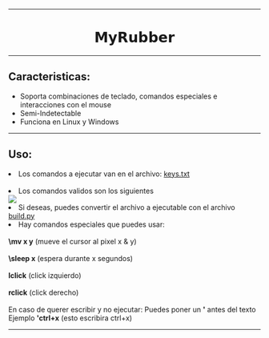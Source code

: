 <hr>
<h1 align="center">𝗠𝘆𝗥𝘂𝗯𝗯𝗲𝗿</h1>
<hr>

<h2>Caracteristicas:</h2>
  <ul>
    <li>Soporta combinaciones de teclado, comandos especiales e interacciones con el mouse</li>
    <li>Semi-Indetectable</li>
    <li>Funciona en Linux y Windows</li>
  </ul>
<hr/>
<h2>Uso:</h2>
<li>Los comandos a ejecutar van en el archivo: <a href="https://github.com/chew-dev/MyRubber/blob/main/keys.txt">keys.txt</a></li>
<br/>
<li>Los comandos validos son los siguientes</li>
<img src="https://i.ibb.co/FbVDcxg/Captura.png"/>
<li>Si deseas, puedes convertir el archivo a ejecutable con el archivo <a href="https://github.com/chew-dev/MyRubber/blob/main/build.py">build.py</a></li>
<li>Hay comandos especiales que puedes usar:<br/><br/>
<strong>\mv x y</strong> (mueve el cursor al pixel x & y) <br/><br/>
<strong>\sleep x</strong> (espera durante x segundos) <br/><br/>
<strong>lclick</strong> (click izquierdo) <br/><br/>
<strong>rclick</strong> (click derecho) <br/><br/>
En caso de querer escribir y no ejecutar: Puedes poner un <strong>'</strong> antes del texto
<br/>Ejemplo <strong>'ctrl+x</strong> (esto escribira ctrl+x)
</li>
<hr/>
